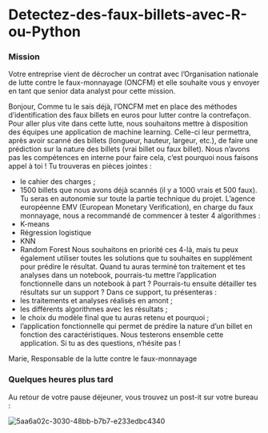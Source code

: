 # Detectez-des-faux-billets-avec-R-ou-Python
### Mission
Votre entreprise vient de décrocher un contrat avec l’Organisation nationale de lutte contre le faux-monnayage (ONCFM) et elle souhaite vous y envoyer en tant que senior data analyst pour cette mission.
 
Bonjour,
Comme tu le sais déjà, l’ONCFM met en place des méthodes d’identification des faux billets en euros pour lutter contre la contrefaçon. Pour aller plus vite dans cette lutte, nous souhaitons mettre à disposition des équipes une application de machine learning. Celle-ci leur permettra, après avoir scanné des billets (longueur, hauteur, largeur, etc.), de faire une prédiction sur la nature des billets (vrai billet ou faux billet). Nous n’avons pas les compétences en interne pour faire cela, c’est pourquoi nous faisons appel à toi !
Tu trouveras en pièces jointes : 
- le cahier des charges ;
- 1500 billets que nous avons déjà scannés (il y a 1000 vrais et 500 faux). 
Tu seras en autonomie sur toute la partie technique du projet. 
L’agence européenne EMV (European Monetary Verification), en charge du faux monnayage, nous a recommandé de commencer à tester 4 algorithmes :
- K-means
- Régression logistique
- KNN
- Random Forest
Nous souhaitons en priorité ces 4-là, mais tu peux également utiliser toutes les solutions que tu souhaites en supplément pour prédire le résultat.
Quand tu auras terminé ton traitement et tes analyses dans un notebook, pourrais-tu mettre l’application fonctionnelle dans un notebook à part ?
Pourrais-tu ensuite détailler tes résultats sur un support ?
Dans ce support, tu présenteras : 
- les traitements et analyses réalisés en amont ; 
- les différents algorithmes avec les résultats ;
- le choix du modèle final que tu auras retenu et pourquoi ;
- l’application fonctionnelle qui permet de prédire la nature d’un billet en fonction des caractéristiques. 
Nous testerons ensemble cette application.
Si tu as des questions, n’hésite pas !
 
Marie,
Responsable de la lutte contre le faux-monnayage
 
### Quelques heures plus tard
Au retour de votre pause déjeuner, vous trouvez un post-it sur votre bureau :

 ![5aa6a02c-3030-48bb-b7b7-e233edbc4340](https://github.com/user-attachments/assets/0326f639-cfb9-47dd-884a-96d6e7d36ef1)

